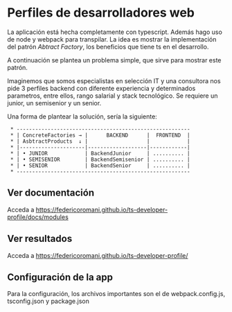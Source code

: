 # Perfiles de desarrolladores web

La aplicación está hecha completamente con typescript. Además hago uso de node y webpack para transpilar.
La idea es mostrar la implementación del patrón *Abtract Factory*, los beneficios que tiene ts en el desarrollo.

A continuación se plantea un problema simple, que sirve para mostrar este patrón.

Imaginemos que somos especialistas en selección IT y una consultora nos pide 3 perfiles backend con diferente experiencia y determinados parametros, entre ellos, rango salarial y stack tecnológico. Se requiere un junior, un semisenior y un senior.

Una forma de plantear la solución, sería la siguiente:

```
 * --------------------------------------------------------
 * | ConcreteFactories → |      BACKEND      |  FRONTEND  |
 * | AsbtractProducts  ↓ |                   |            |
 * |---------------------|-------------------|------------|
 * | • JUNIOR            | BackendJunior     | .......... |
 * | • SEMISENIOR        | BackendSemisenior | .......... |
 * | • SENIOR            | BackendSenior     | .......... |
 * --------------------------------------------------------
```
## Ver documentación
Acceda a https://federicoromani.github.io/ts-developer-profile/docs/modules

## Ver resultados
Acceda a https://federicoromani.github.io/ts-developer-profile/

## Configuración de la app
Para la configuración, los archivos importantes son el de webpack.config.js, tsconfig.json y package.json

